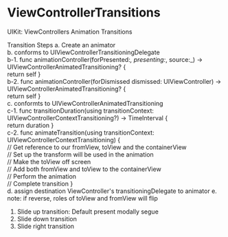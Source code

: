 # ViewControllerTransitions
UIKit: ViewControllers Animation Transitions

Transition Steps
   a. Create an animator    
   b. conforms to UIViewControllerTransitioningDelegate    
      b-1. func animationController(forPresented:_, presenting:_, source:_) -> UIViewControllerAnimatedTransitioning? {  
		     return self }    
      b-2. func animationController(forDismissed dismissed: UIViewController) -> UIViewControllerAnimatedTransitioning? {  
		     return self }  
   c. conformts to UIViewControllerAnimatedTransitioning  
      c-1. func transitionDuration(using transitionContext: UIViewControllerContextTransitioning?) -> TimeInterval {  
		return duration }  
      c-2. func animateTransition(using transitionContext: UIViewControllerContextTransitioning) {  
            // Get reference to our fromView, toView and the containerView  
            // Set up the transform will be used in the animation  
            // Make the toView off screen  
            // Add both fromView and toView to the containerView  
	    // Perform the animation  
	    // Complete transition
      }  
    d. assign destination ViewController's transitioningDelegate to animator
    e. note: if reverse, roles of toView and fromView will flip
  
  
1. Slide up transition: Default present modally segue  
2. Slide down transition  
3. Slide right transition
